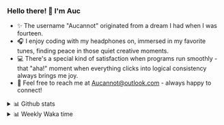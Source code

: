 ### Hello there! 👋 I'm Auc

- ✨ The username "Aucannot" originated from a dream I had when I was fourteen.  
- 🎧 I enjoy coding with my headphones on, immersed in my favorite tunes, finding peace in those quiet creative moments.  
- 💻 There's a special kind of satisfaction when programs run smoothly - that "aha!" moment when everything clicks into logical consistency always brings me joy.
- 📧 Feel free to reach me at [Aucannot@outlook.com](mailto:Aucannot@outlook.com) - always happy to connect!

<details>
  <summary>📊 Github stats</summary>
  <div align="center">
    <img height="180em" src="https://github-readme-stats-delta-three-96.vercel.app/api?username=Aucannot&theme=tokyonight&count_private=true&show_icons=true&include_all_commits=true&custom_title=GitHub_Stats"/>
    <img height="180em" src="https://github-readme-stats-delta-three-96.vercel.app/api/top-langs/?username=Aucannot&theme=tokyonight&layout=compact&hide=CMake,Makefile"/>
  </div>
</details>
<details>
  <summary>📊 Weekly Waka time</summary>
  
  <!--START_SECTION:waka-->

```txt
Python     26 hrs 3 mins   ████████████████████████▒   97.37 %
JSON       34 mins         ▓░░░░░░░░░░░░░░░░░░░░░░░░   02.15 %
Other      4 mins          ░░░░░░░░░░░░░░░░░░░░░░░░░   00.28 %
Markdown   3 mins          ░░░░░░░░░░░░░░░░░░░░░░░░░   00.21 %
```

<!--END_SECTION:waka-->
</details>
